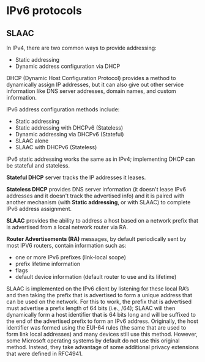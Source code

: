 # IPv6 protocols


## SLAAC

In IPv4, there are two common ways to provide addressing:
- Static addressing
- Dynamic address configuration via DHCP

DHCP (Dynamic Host Configuration Protocol) provides a method to dynamically assign IP addresses, but it can also give out other service information like DNS server addresses, domain names, and custom information.

IPv6 address configuration methods include:
- Static addressing
- Static addressing with DHCPv6 (Stateless)
- Dynamic addressing via DHCPv6 (Stateful)
- SLAAC alone
- SLAAC with DHCPv6 (Stateless)

IPv6 static addressing works the same as in IPv4; implementing DHCP can be stateful and stateless.

**Stateful DHCP** server tracks the IP addresses it leases.

**Stateless DHCP** provides DNS server information (it doesn't lease IPv6 addresses and it doesn't track the advertised info) and it is paired with another mechanism (with **Static addressing**, or with SLAAC) to complete IPv6 address assignment.

**SLAAC** provides the ability to address a host based on a network prefix that is advertised from a local network router via RA.

**Router Advertisements (RA)** messages, by default periodically sent by most IPV6 routers, contain information such as:
- one or more IPv6 prefixes (link-local scope)
- prefix lifetime information
- flags
- default device information (default router to use and its lifetime)

SLAAC is implemented on the IPv6 client by listening for these local RA’s and then taking the prefix that is advertised to form a unique address that can be used on the network. For this to work, the prefix that is advertised must advertise a prefix length of 64 bits (i.e., /64); SLAAC will then dynamically form a host identifier that is 64 bits long and will be suffixed to the end of the advertised prefix to form an IPv6 address. Originally, the host identifier was formed using the EUI-64 rules (the same that are used to form link local addresses) and many devices still use this method. However, some Microsoft operating systems by default do not use this original method. Instead, they take advantage of some additional privacy extensions that were defined in RFC4941.